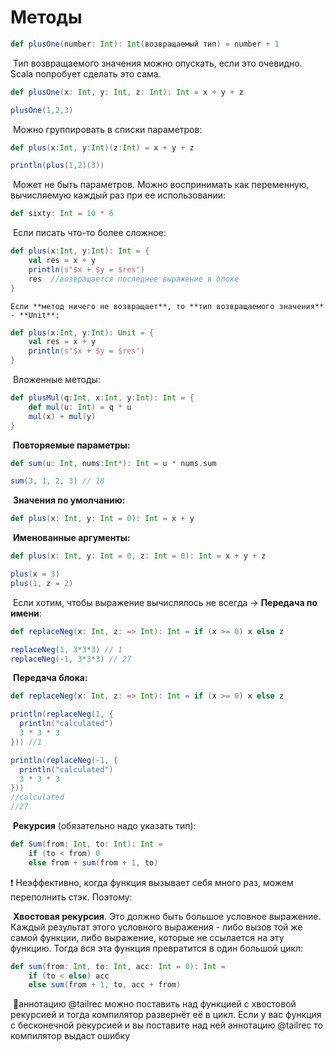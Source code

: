 # Методы

```scala
def plusOne(number: Int): Int(возвращаемый тип) = number + 1
```

​	Тип возвращаемого значения можно опускать, если это очевидно. Scala попробует сделать это сама.

```scala
def plusOne(x: Int, y: Int, z: Int): Int = x + y + z

plusOne(1,2,3)
```

​		Можно группировать в списки параметров:

```scala
def plus(x:Int, y:Int)(z:Int) = x + y + z 

println(plus(1,2)(3))
```

​	Может не быть параметров. Можно воспринимать как переменную, вычисляемую каждый раз при ее использовании:

```scala
def sixty: Int = 10 * 6
```

​	Если писать что-то более сложное:

```scala
def plus(x:Int, y:Int): Int = {
    val res = x + y
    println(s"$x + $y = $res")
    res  //возвращается последнее выражение в блоке
}
```

 	Если **метод ничего не возвращает**, то **тип возвращаемого значения** - **Unit**:

```scala
def plus(x:Int, y:Int): Unit = {
    val res = x + y
    println(s"$x + $y = $res")
}
```

​	Вложенные методы:

```scala
def plusMul(q:Int, x:Int, y:Int): Int = {
    def mul(u: Int) = q * u
    mul(x) + mul(y)
}
```



​	**Повторяемые параметры:**

```scala
def sum(u: Int, nums:Int*): Int = u * nums.sum

sum(3, 1, 2, 3) // 18
```

​	**Значения по умолчанию:**

```scala
def plus(x: Int, y: Int = 0): Int = x + y
```

​	**Именованные аргументы:**

```scala
def plus(x: Int, y: Int = 0, z: Int = 0): Int = x + y + z

plus(x = 3)
plus(1, z = 2)
```

​	Если хотим, чтобы выражение вычислялось не всегда -> **Передача по имени**:

```scala
def replaceNeg(x: Int, z: => Int): Int = if (x >= 0) x else z

replaceNeg(1, 3*3*3) // 1
replaceNeg(-1, 3*3*3) // 27
```

​	**Передача блока:**

```scala
def replaceNeg(x: Int, z: => Int): Int = if (x >= 0) x else z

println(replaceNeg(1, {
  println("calculated")
  3 * 3 * 3
})) //1

println(replaceNeg(-1, {
  println("calculated")
  3 * 3 * 3
})) 
//calculated
//27
```

​	**Рекурсия** (обязательно надо указать тип):

```scala
def Sum(from: Int, to: Int): Int = 
	if (to < from) 0
	else from + sum(from + 1, to)
```

❗ Неэффективно, когда функция вызывает себя много раз, можем переполнить стэк.  Поэтому:

​	**Хвостовая рекурсия**. Это должно быть большое условное выражение. Каждый результат этого условного выражения - либо вызов той же самой функции, либо выражение, которые не ссылается на эту функцию. Тогда вся эта функция превратится в один большой цикл:

```scala
def sum(from: Int, to: Int, acc: Int = 0): Int = 
	if (to < else) acc
	else sum(from + 1, to, acc + from)
```



​	🧩аннотацию @tailrec можно поставить над функцией с хвостовой рекурсией и тогда компилятор развернёт её в цикл. Если у вас функция с бесконечной рекурсией и вы поставите над ней аннотацию @tailrec то компилятор выдаст ошибку